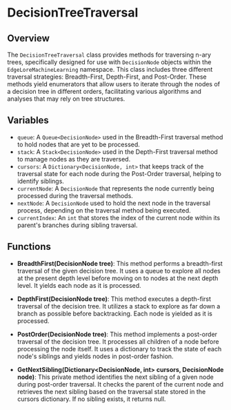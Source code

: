 # DecisionTreeTraversal

## Overview
The `DecisionTreeTraversal` class provides methods for traversing n-ary trees, specifically designed for use with `DecisionNode` objects within the `EdgeLoreMachineLearning` namespace. This class includes three different traversal strategies: Breadth-First, Depth-First, and Post-Order. These methods yield enumerators that allow users to iterate through the nodes of a decision tree in different orders, facilitating various algorithms and analyses that may rely on tree structures.

## Variables
- `queue`: A `Queue<DecisionNode>` used in the Breadth-First traversal method to hold nodes that are yet to be processed.
- `stack`: A `Stack<DecisionNode>` used in the Depth-First traversal method to manage nodes as they are traversed.
- `cursors`: A `Dictionary<DecisionNode, int>` that keeps track of the traversal state for each node during the Post-Order traversal, helping to identify siblings.
- `currentNode`: A `DecisionNode` that represents the node currently being processed during the traversal methods.
- `nextNode`: A `DecisionNode` used to hold the next node in the traversal process, depending on the traversal method being executed.
- `currentIndex`: An `int` that stores the index of the current node within its parent's branches during sibling traversal.

## Functions
- **BreadthFirst(DecisionNode tree)**: This method performs a breadth-first traversal of the given decision tree. It uses a queue to explore all nodes at the present depth level before moving on to nodes at the next depth level. It yields each node as it is processed.

- **DepthFirst(DecisionNode tree)**: This method executes a depth-first traversal of the decision tree. It utilizes a stack to explore as far down a branch as possible before backtracking. Each node is yielded as it is processed.

- **PostOrder(DecisionNode tree)**: This method implements a post-order traversal of the decision tree. It processes all children of a node before processing the node itself. It uses a dictionary to track the state of each node's siblings and yields nodes in post-order fashion.

- **GetNextSibling(Dictionary<DecisionNode, int> cursors, DecisionNode node)**: This private method identifies the next sibling of a given node during post-order traversal. It checks the parent of the current node and retrieves the next sibling based on the traversal state stored in the cursors dictionary. If no sibling exists, it returns null.